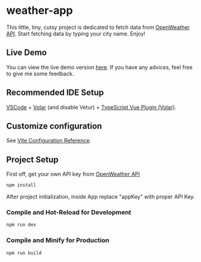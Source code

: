 # weather-app

This little, tiny, cutsy project is dedicated to fetch data from <a href="https://openweathermap.org/api/" target="_blank">OpenWeather API</a>. Start fetching data by typing your city name. Enjoy!

## Live Demo
You can view the live demo version <a href="https://frabjous-selkie-2b8e18.netlify.app/" target="_blank">here</a>.
If you have any advices, feel free to give me some feedback.

## Recommended IDE Setup

[VSCode](https://code.visualstudio.com/) + [Volar](https://marketplace.visualstudio.com/items?itemName=Vue.volar) (and disable Vetur) + [TypeScript Vue Plugin (Volar)](https://marketplace.visualstudio.com/items?itemName=Vue.vscode-typescript-vue-plugin).

## Customize configuration

See [Vite Configuration Reference](https://vitejs.dev/config/).

## Project Setup

First off, get your own API key from <a href="https://openweathermap.org/api/" target="_blank">OpenWeather API</a>

```sh
npm install
```
After project initialization, inside App replace "appKey" with proper API Key.

### Compile and Hot-Reload for Development

```sh
npm run dev
```

### Compile and Minify for Production

```sh
npm run build
```

